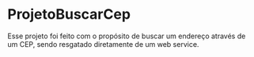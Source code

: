 # ProjetoBuscarCep
 Esse projeto foi feito com o propósito de buscar um endereço através de um CEP, sendo resgatado diretamente de um web service.
